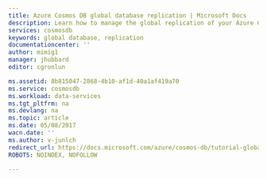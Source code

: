 ```yaml
---
title: Azure Cosmos DB global database replication | Microsoft Docs
description: Learn how to manage the global replication of your Azure Cosmos DB account via the Azure portal.
services: cosmosdb
keywords: global database, replication
documentationcenter: ''
author: mimig1
manager: jhubbard
editor: cgronlun

ms.assetid: 8b815047-2868-4b10-af1d-40a1af419a70
ms.service: cosmosdb
ms.workload: data-services
ms.tgt_pltfrm: na
ms.devlang: na
ms.topic: article
ms.date: 05/08/2017
wacn.date: ''
ms.author: v-junlch
redirect_url: https://docs.microsoft.com/azure/cosmos-db/tutorial-global-distribution-documentdb
ROBOTS: NOINDEX, NOFOLLOW

---
```


